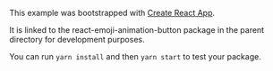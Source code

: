 This example was bootstrapped with [Create React App](https://github.com/facebook/create-react-app).

It is linked to the react-emoji-animation-button package in the parent directory for development purposes.

You can run `yarn install` and then `yarn start` to test your package.
